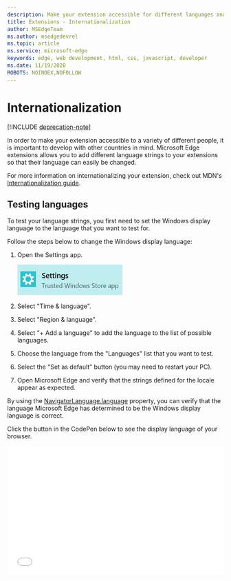 ```yaml
---
description: Make your extension accessible for different languages and test your language strings with the internationalization guide.
title: Extensions - Internationalization
author: MSEdgeTeam
ms.author: msedgedevrel
ms.topic: article
ms.service: microsoft-edge
keywords: edge, web development, html, css, javascript, developer
ms.date: 11/19/2020
ROBOTS: NOINDEX,NOFOLLOW
---
```

# Internationalization  

[!INCLUDE [deprecation-note](../includes/deprecation-note.md)]  

In order to make your extension accessible to a variety of different people, it is important to develop with other countries in mind. Microsoft Edge extensions allows you to add different language strings to your extensions so that their language can easily be changed.

For more information on internationalizing your extension, check out MDN's [Internationalization guide](https://developer.mozilla.org/Add-ons/WebExtensions/Internationalization).


## Testing languages

To test your language strings, you first need to set the Windows display language to the language that you want to test for.

Follow the steps below to change the Windows display language:

1. Open the Settings app.

   ![settings application](./../media/loc-settings.png)
2. Select "Time & language".
3. Select "Region & language".
4. Select "+ Add a language" to add the language to the list of possible languages.
5. Choose the language from the "Languages" list that you want to test.
6. Select the "Set as default" button (you may need to restart your PC).
7. Open Microsoft Edge and verify that the strings defined for the locale appear as expected.

By using the [NavigatorLanguage.language](https://developer.mozilla.org/docs/Web/API/NavigatorLanguage/language) property, you can verify that the language Microsoft Edge has determined to be the Windows display language is correct.

Click the button in the CodePen below to see the display language of your browser.

<iframe height='300' scrolling='no' title='Get locale' src='//codepen.io/MSEdgeDev/embed/VaRWwR/?height=300&theme-id=23761&default-tab=result&embed-version=2&editable=true' frameborder='no' allowtransparency='true' allowfullscreen='true' style='width: 100%;'>See the Pen <a href='https://codepen.io/MSEdgeDev/pen/VaRWwR/'>Get locale</a>by MSEdgeDev (<a href='http://codepen.io/MSEdgeDev'>@MSEdgeDev</a>) on <a href='http://codepen.io'>CodePen</a>.
</iframe>
